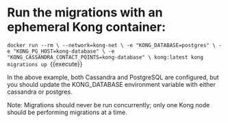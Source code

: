 # Run the migrations with an ephemeral Kong container:

`docker run --rm \
    --network=kong-net \
    -e "KONG_DATABASE=postgres" \
    -e "KONG_PG_HOST=kong-database" \
    -e "KONG_CASSANDRA_CONTACT_POINTS=kong-database" \
    kong:latest kong migrations up
`{{execute}}

In the above example, both Cassandra and PostgreSQL are configured, but you should update the KONG_DATABASE environment variable with either cassandra or postgres.

Note: Migrations should never be run concurrently; only one Kong node should be performing migrations at a time.
